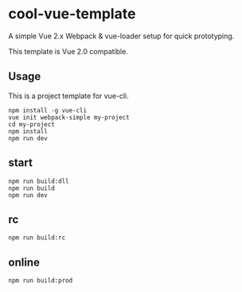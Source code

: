 # cool-vue-template
A simple Vue 2.x Webpack & vue-loader setup for quick prototyping.

This template is Vue 2.0 compatible.
## Usage
This is a project template for vue-cli.
```
npm install -g vue-cli
vue init webpack-simple my-project
cd my-project
npm install
npm run dev
```
## start
```
npm run build:dll
npm run build
npm run dev
```
## rc
```
npm run build:rc
```
## online
```
npm run build:prod
```

